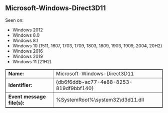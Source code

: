 ## Microsoft-Windows-Direct3D11

Seen on:
* Windows 2012
* Windows 8.0
* Windows 8.1
* Windows 10 (1511, 1607, 1703, 1709, 1803, 1809, 1903, 1909, 2004, 20H2)
* Windows 2016
* Windows 2019
* Windows 11 (21H2)

<table border="1" class="docutils">
  <tbody>
    <tr>
      <td><b>Name:</b></td>
      <td>Microsoft-Windows-Direct3D11</td>
    </tr>
    <tr>
      <td><b>Identifier:</b></td>
      <td>{db6f6ddb-ac77-4e88-8253-819df9bbf140}</td>
    </tr>
    <tr>
      <td><b>Event message file(s):</b></td>
      <td>%SystemRoot%\system32\d3d11.dll</td>
    </tr>
  </tbody>
</table>

&nbsp;

